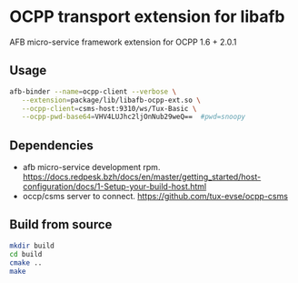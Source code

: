 # OCPP transport extension for libafb

AFB micro-service framework extension for OCPP 1.6 + 2.0.1

## Usage

```bash
afb-binder --name=ocpp-client --verbose \
   --extension=package/lib/libafb-ocpp-ext.so \
   --ocpp-client=csms-host:9310/ws/Tux-Basic \
   --ocpp-pwd-base64=VHV4LUJhc2ljOnNub29weQ==  #pwd=snoopy
```

## Dependencies

* afb micro-service development rpm. <https://docs.redpesk.bzh/docs/en/master/getting_started/host-configuration/docs/1-Setup-your-build-host.html>
* occp/csms server to connect. <https://github.com/tux-evse/ocpp-csms>

## Build from source

```bash
mkdir build
cd build
cmake ..
make
```
